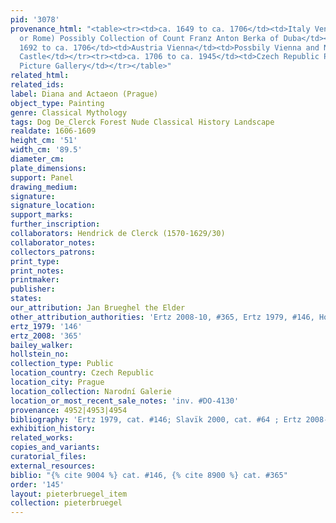 ```yaml
---
pid: '3078'
provenance_html: "<table><tr><td>ca. 1649 to ca. 1706</td><td>Italy Venice Italy Rome</td><td>(Venice
  or Rome) Possibly Collection of Count Franz Anton Berka of Duba</td></tr><tr><td>ca.
  1692 to ca. 1706</td><td>Austria Vienna</td><td>Possbily Vienna and Nový Falkenburk
  Castle</td></tr><tr><td>ca. 1706 to ca. 1945</td><td>Czech Republic Prague</td><td>Nostitz
  Picture Gallery</td></tr></table>"
related_html:
related_ids:
label: Diana and Actaeon (Prague)
object_type: Painting
genre: Classical Mythology
tags: Dog De_Clerck Forest Nude Classical History Landscape
realdate: 1606-1609
height_cm: '51'
width_cm: '89.5'
diameter_cm:
plate_dimensions:
support: Panel
drawing_medium:
signature:
signature_location:
support_marks:
further_inscription:
collaborators: Hendrick de Clerck (1570-1629/30)
collaborator_notes:
collectors_patrons:
print_type:
print_notes:
printmaker:
publisher:
states:
our_attribution: Jan Brueghel the Elder
other_attribution_authorities: 'Ertz 2008-10, #365, Ertz 1979, #146, Honig database'
ertz_1979: '146'
ertz_2008: '365'
bailey_walker:
hollstein_no:
collection_type: Public
location_country: Czech Republic
location_city: Prague
location_collection: Narodní Galerie
location_or_most_recent_sale_notes: 'inv. #DO-4130'
provenance: 4952|4953|4954
bibliography: 'Ertz 1979, cat. #146; Slavïk 2000, cat. #64 ; Ertz 2008-10, cat. #365'
exhibition_history:
related_works:
copies_and_variants:
curatorial_files:
external_resources:
biblio: "{% cite 9004 %} cat. #146, {% cite 8900 %} cat. #365"
order: '145'
layout: pieterbruegel_item
collection: pieterbruegel
---
```

